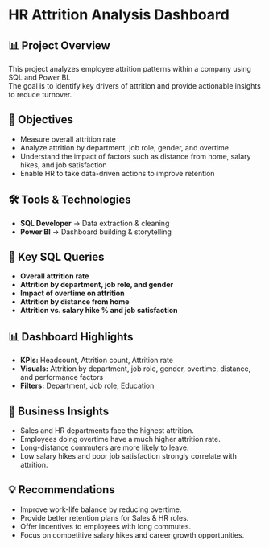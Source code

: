 # HR Attrition Analysis Dashboard

## 📊 Project Overview
This project analyzes employee attrition patterns within a company using SQL and Power BI.  
The goal is to identify key drivers of attrition and provide actionable insights to reduce turnover.  

## 🎯 Objectives
- Measure overall attrition rate
- Analyze attrition by department, job role, gender, and overtime
- Understand the impact of factors such as distance from home, salary hikes, and job satisfaction
- Enable HR to take data-driven actions to improve retention

## 🛠 Tools & Technologies
- **SQL Developer** → Data extraction & cleaning  
- **Power BI** → Dashboard building & storytelling  

## 🔑 Key SQL Queries
- **Overall attrition rate**  
- **Attrition by department, job role, and gender**  
- **Impact of overtime on attrition**  
- **Attrition by distance from home**  
- **Attrition vs. salary hike % and job satisfaction**  

## 📊 Dashboard Highlights
- **KPIs:** Headcount, Attrition count, Attrition rate  
- **Visuals:** Attrition by department, job role, gender, overtime, distance, and performance factors  
- **Filters:** Department, Job role, Education  

## 🚀 Business Insights
- Sales and HR departments face the highest attrition.  
- Employees doing overtime have a much higher attrition rate.  
- Long-distance commuters are more likely to leave.  
- Low salary hikes and poor job satisfaction strongly correlate with attrition.  

## 💡 Recommendations
- Improve work-life balance by reducing overtime.  
- Provide better retention plans for Sales & HR roles.  
- Offer incentives to employees with long commutes.  
- Focus on competitive salary hikes and career growth opportunities.  



